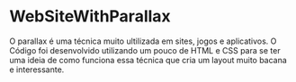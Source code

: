 # WebSiteWithParallax
O parallax é uma técnica muito ultilizada em sites, jogos e aplicativos. O Código foi desenvolvido utilizando um pouco de HTML e CSS para se ter uma ideia de como funciona essa técnica que cria um layout muito bacana e interessante.
